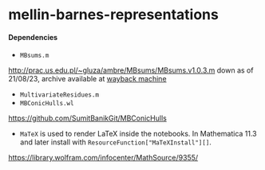 # mellin-barnes-representations

#### Dependencies
- `MBsums.m`

<http://prac.us.edu.pl/~gluza/ambre/MBsums/MBsums.v1.0.3.m> down as of 21/08/23, archive available at [wayback machine](https://web.archive.org/web/20180927094145/http://prac.us.edu.pl/~gluza/ambre/MBsums/MBsums.v1.0.3.m)

- `MultivariateResidues.m`
- `MBConicHulls.wl`

<https://github.com/SumitBanikGit/MBConicHulls>

- `MaTeX` is used to render LaTeX inside the notebooks. In Mathematica 11.3 and later install with `ResourceFunction["MaTeXInstall"][]`.

https://library.wolfram.com/infocenter/MathSource/9355/
